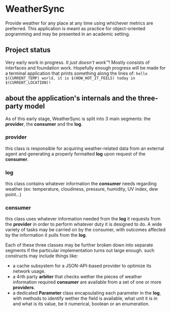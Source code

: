 # WeatherSync
Provide weather for any place at any time using whichever metrics are preferred.
This application is meant as practice for object-oriented pogramming and may be presented in an academic setting.

## Project status 
Very early work in progress. _It just doesn't work™_!
Mostly consists of interfaces and foundation work.
Hopefully enough progress will be made for a terminal application that prints something along the lines of:
`hello $(CURRENT_TEMP) world, it is $(HOW_HOT_IT_FEELS) today in $(CURRENT_LOCATION)!` 

## about the application's internals and the three-party model
As of this early stage, WeatherSync is split into 3 main segments: the __provider__, the __consumer__ and the __log__.
### provider
this class is responsible for acquiring weather-related data from an external agent and generating a properly formatted __log__ upon request of the __consumer__.
### log
this class contains whatever information the __consumer__ needs regarding weather (ex: temperature, cloudiness, pressure, humidity, UV index, dew point...)
### consumer
this class uses whatever information needed from the __log__ it requests from the __provider__ in order to perform whatever duty it is designed to do.
A wide variety of tasks may be carried on by the consumer, with outcomes affected by the information it pulls from the __log__.

Each of these three classes may be further broken down into separate segments if the particular implementation turns out large enough.
such constructs may include things like:
- a cache subsystem for a JSON-API-based provider to optimize its network usage.
- a 4rth party __arbiter__ that checks wether the pieces of weather information required __consumer__ are available from a set of one or more __providers__.
- a dedicated __Parameter__ class encapsulating each parameter in the __log__, with methods to identify wether the field is available, what unit it is in and what is its value, be it numerical, boolean or an enumeration.
